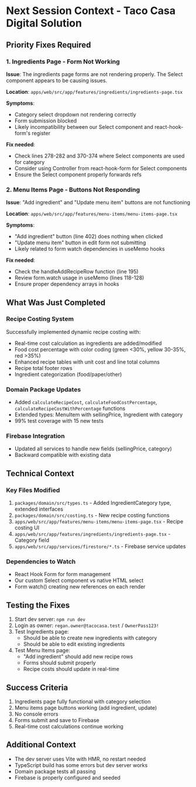 # Next Session Context - Taco Casa Digital Solution

## Priority Fixes Required

### 1. Ingredients Page - Form Not Working
**Issue**: The ingredients page forms are not rendering properly. The Select component appears to be causing issues.

**Location**: `apps/web/src/app/features/ingredients/ingredients-page.tsx`

**Symptoms**:
- Category select dropdown not rendering correctly
- Form submission blocked
- Likely incompatibility between our Select component and react-hook-form's register

**Fix needed**:
- Check lines 278-282 and 370-374 where Select components are used for category
- Consider using Controller from react-hook-form for Select components
- Ensure the Select component properly forwards refs

### 2. Menu Items Page - Buttons Not Responding
**Issue**: "Add ingredient" and "Update menu item" buttons are not functioning

**Location**: `apps/web/src/app/features/menu-items/menu-items-page.tsx`

**Symptoms**:
- "Add ingredient" button (line 402) does nothing when clicked
- "Update menu item" button in edit form not submitting
- Likely related to form watch dependencies in useMemo hooks

**Fix needed**:
- Check the handleAddRecipeRow function (line 195)
- Review form.watch usage in useMemo (lines 118-128)
- Ensure proper dependency arrays in hooks

## What Was Just Completed

### Recipe Costing System
Successfully implemented dynamic recipe costing with:
- Real-time cost calculation as ingredients are added/modified
- Food cost percentage with color coding (green <30%, yellow 30-35%, red >35%)
- Enhanced recipe tables with unit cost and line total columns
- Recipe total footer rows
- Ingredient categorization (food/paper/other)

### Domain Package Updates
- Added `calculateRecipeCost`, `calculateFoodCostPercentage`, `calculateRecipeCostWithPercentage` functions
- Extended types: MenuItem with sellingPrice, Ingredient with category
- 99% test coverage with 15 new tests

### Firebase Integration
- Updated all services to handle new fields (sellingPrice, category)
- Backward compatible with existing data

## Technical Context

### Key Files Modified
1. `packages/domain/src/types.ts` - Added IngredientCategory type, extended interfaces
2. `packages/domain/src/costing.ts` - New recipe costing functions
3. `apps/web/src/app/features/menu-items/menu-items-page.tsx` - Recipe costing UI
4. `apps/web/src/app/features/ingredients/ingredients-page.tsx` - Category field
5. `apps/web/src/app/services/firestore/*.ts` - Firebase service updates

### Dependencies to Watch
- React Hook Form for form management
- Our custom Select component vs native HTML select
- Form watch() creating new references on each render

## Testing the Fixes

1. Start dev server: `npm run dev`
2. Login as owner: `regan.owner@tacocasa.test` / `OwnerPass123!`
3. Test Ingredients page:
   - Should be able to create new ingredients with category
   - Should be able to edit existing ingredients
4. Test Menu Items page:
   - "Add ingredient" should add new recipe rows
   - Forms should submit properly
   - Recipe costs should update in real-time

## Success Criteria

1. Ingredients page fully functional with category selection
2. Menu items page buttons working (add ingredient, update)
3. No console errors
4. Forms submit and save to Firebase
5. Real-time cost calculations continue working

## Additional Context

- The dev server uses Vite with HMR, no restart needed
- TypeScript build has some errors but dev server works
- Domain package tests all passing
- Firebase is properly configured and seeded
